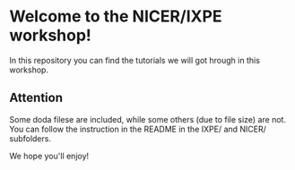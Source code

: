 # Welcome to the NICER/IXPE workshop!

In this repository you can find the tutorials we will got hrough in this workshop. 

Attention
---------
Some doda filese are included, while some others (due to file size) are not. You can follow the instruction in the README in the IXPE/ and NICER/ subfolders.

We hope you'll enjoy!



